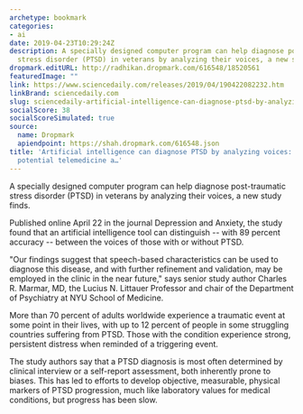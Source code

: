 ```yaml
---
archetype: bookmark
categories:
- ai
date: 2019-04-23T10:29:24Z
description: A specially designed computer program can help diagnose post-traumatic
  stress disorder (PTSD) in veterans by analyzing their voices, a new study finds.
dropmark.editURL: http://radhikan.dropmark.com/616548/18520561
featuredImage: ""
link: https://www.sciencedaily.com/releases/2019/04/190422082232.htm
linkBrand: sciencedaily.com
slug: sciencedaily-artificial-intelligence-can-diagnose-ptsd-by-analyzing-voices-study-tests-potential-telemedicine-a
socialScore: 38
socialScoreSimulated: true
source:
  name: Dropmark
  apiendpoint: https://shah.dropmark.com/616548.json
title: 'Artificial intelligence can diagnose PTSD by analyzing voices: Study tests
  potential telemedicine a…'
---
```

A specially designed computer program can help diagnose post-traumatic stress disorder (PTSD) in veterans by analyzing their voices, a new study finds.

Published online April 22 in the journal Depression and Anxiety, the study found that an artificial intelligence tool can distinguish -- with 89 percent accuracy -- between the voices of those with or without PTSD.

"Our findings suggest that speech-based characteristics can be used to diagnose this disease, and with further refinement and validation, may be employed in the clinic in the near future," says senior study author Charles R. Marmar, MD, the Lucius N. Littauer Professor and chair of the Department of Psychiatry at NYU School of Medicine.

More than 70 percent of adults worldwide experience a traumatic event at some point in their lives, with up to 12 percent of people in some struggling countries suffering from PTSD. Those with the condition experience strong, persistent distress when reminded of a triggering event.

The study authors say that a PTSD diagnosis is most often determined by clinical interview or a self-report assessment, both inherently prone to biases. This has led to efforts to develop objective, measurable, physical markers of PTSD progression, much like laboratory values for medical conditions, but progress has been slow.

